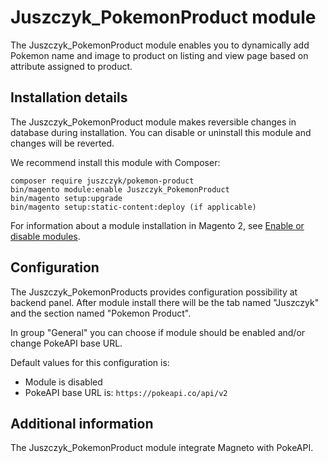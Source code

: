# Juszczyk_PokemonProduct module

The Juszczyk_PokemonProduct module enables you to dynamically add Pokemon name and image to product on
listing and view page based on attribute assigned to product.

## Installation details

The Juszczyk_PokemonProduct module makes reversible changes in database during installation. You can disable or
uninstall this module and changes will be reverted.

We recommend install this module with Composer:

```
composer require juszczyk/pokemon-product
bin/magento module:enable Juszczyk_PokemonProduct
bin/magento setup:upgrade
bin/magento setup:static-content:deploy (if applicable)
```

For information about a module installation in Magento 2,
see [Enable or disable modules](https://experienceleague.adobe.com/docs/commerce-operations/installation-guide/tutorials/manage-modules.html).

## Configuration

The Juszczyk_PokemonProducts provides configuration possibility at backend panel. After module install there will be the
tab named "Juszczyk" and the section named "Pokemon Product".

In group "General" you can choose if module should be enabled and/or change PokeAPI base URL.

Default values for this configuration is:

- Module is disabled
- PokeAPI base URL is: `https://pokeapi.co/api/v2`

## Additional information

The Juszczyk_PokemonProduct module integrate Magneto with PokeAPI.
